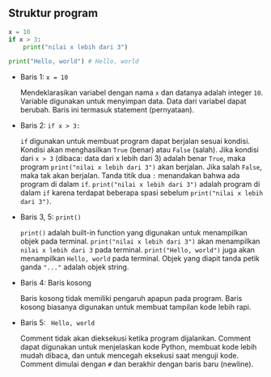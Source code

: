 ## Struktur program

```python
x = 10
if x > 3:
    print("nilai x lebih dari 3")

print("Hello, world") # Hello, world
```

- Baris 1: `x = 10`

  Mendeklarasikan variabel dengan nama `x` dan datanya adalah integer `10`. Variable digunakan untuk menyimpan data. Data dari variabel dapat berubah. Baris ini termasuk statement (pernyataan).

- Baris 2: `if x > 3:`

  `if` digunakan untuk membuat program dapat berjalan sesuai kondisi. Kondisi akan menghasilkan `True` (benar) atau `False` (salah). Jika kondisi dari `x > 3` (dibaca: data dari x lebih dari 3) adalah benar `True`, maka program `print("nilai x lebih dari 3")` akan berjalan. Jika salah `False`, maka tak akan berjalan. Tanda titik dua `:` menandakan bahwa ada program di dalam `if`. `print("nilai x lebih dari 3")` adalah program di dalam `if` karena terdapat beberapa spasi sebelum `print("nilai x lebih dari 3")`.

- Baris 3, 5: `print()`

  `print()` adalah built-in function yang digunakan untuk menampilkan objek pada terminal. `print("nilai x lebih dari 3")` akan menampilkan `nilai x lebih dari 3` pada terminal. `print("Hello, world")`  juga akan menampilkan `Hello, world` pada terminal. Objek yang diapit tanda petik ganda `"..."` adalah objek string.

- Baris 4: Baris kosong

  Baris kosong tidak memiliki pengaruh apapun pada program. Baris kosong biasanya digunakan untuk membuat tampilan kode lebih rapi.

- Baris 5: ` Hello, world`

  Comment tidak akan dieksekusi ketika program dijalankan. Comment dapat digunakan untuk menjelaskan kode Python, membuat kode lebih mudah dibaca, dan untuk mencegah eksekusi saat menguji kode. Comment dimulai dengan `#` dan berakhir dengan baris baru (newline).